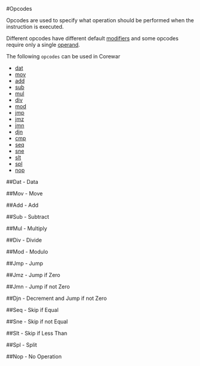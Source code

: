 #Opcodes

Opcodes are used to specify what operation should be performed when the instruction is executed.

Different opcodes have different default [modifiers](modifiers) and some opcodes require only a single [operand](operand).

The following `opcodes` can be used in Corewar

* [dat](#dat-data)
* [mov](#mov-move)
* [add](#add-add)
* [sub](#sub-subtract)
* [mul](#mul-multiply)
* [div](#div-divide)
* [mod](#mod-modulo)
* [jmp](#jmp-jump)
* [jmz](#jmz-jump-if-zero)
* [jmn](#jmn-jump-if-not-zero)
* [djn](#djn-decrement-and-jump-if-not-zero)
* [cmp](#seq-skip-if-equal)
* [seq](#seq-skip-if-equal)
* [sne](#sne-skip-if-not-equal)
* [slt](#slt-skip-if-less-than)
* [spl](#spl-split)
* [nop](#nop-no-operation)

##Dat - Data

##Mov - Move

##Add - Add

##Sub - Subtract

##Mul - Multiply

##Div - Divide

##Mod - Modulo

##Jmp - Jump

##Jmz - Jump if Zero

##Jmn - Jump if not Zero

##Djn - Decrement and Jump if not Zero

##Seq - Skip if Equal

##Sne - Skip if not Equal

##Slt - Skip if Less Than

##Spl - Split

##Nop - No Operation

